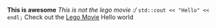 **This is awesome**
*This is not the lego movie :/*
` std::cout << "Hello" << endl; `
Check out the [Lego Movie](http://www.imdb.com/title/tt1490017/)
Hello world